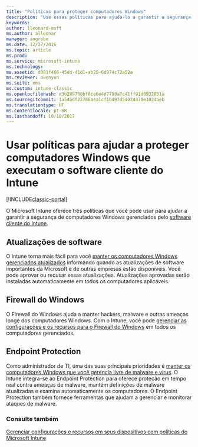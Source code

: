 ```yaml
---
title: "Políticas para proteger computadores Windows"
description: "Use essas políticas para ajudá-lo a garantir a segurança de computadores Windows quando eles são gerenciados pelo software cliente do Intune."
keywords: 
author: lleonard-msft
ms.author: alleonar
manager: angrobe
ms.date: 12/27/2016
ms.topic: article
ms.prod: 
ms.service: microsoft-intune
ms.technology: 
ms.assetid: d081f466-45dd-41d1-ab25-6d974c72a52a
ms.reviewer: owenyen
ms.suite: ems
ms.custom: intune-classic
ms.openlocfilehash: e3b289760bf8ce6e4d7798a7c41ff91d6932851a
ms.sourcegitcommit: 1a54bdf22786aea1cf1b497d54024470e1024aeb
ms.translationtype: HT
ms.contentlocale: pt-BR
ms.lasthandoff: 10/10/2017
---
```

# <a name="use-policies-to-help-protect-windows-pcs-that-run-the-intune-client-software"></a>Usar políticas para ajudar a proteger computadores Windows que executam o software cliente do Intune

[!INCLUDE[classic-portal](../includes/classic-portal.md)]

O Microsoft Intune oferece três políticas que você pode usar para ajudar a garantir a segurança de computadores Windows gerenciados pelo [software cliente do Intune](manage-windows-pcs-with-microsoft-intune.md).


## <a name="software-updates"></a>Atualizações de software

O Intune torna mais fácil para você [manter os computadores Windows gerenciados atualizados](keep-windows-pcs-up-to-date-with-software-updates-in-microsoft-intune.md) informando quando as atualizações de software importantes da Microsoft e de outras empresas estão disponíveis. Você pode aprovar ou recusar essas atualizações. Atualizações aprovadas serão instaladas automaticamente em todos os computadores aplicáveis.

## <a name="windows-firewall"></a>Firewall do Windows

O Firewall do Windows ajuda a manter hackers, malware e outras ameaças longe dos computadores Windows. Com o Intune, você pode [gerenciar as configurações e os recursos para o Firewall do Windows](help-protect-windows-pcs-using-windows-firewall-policies-in-microsoft-intune.md) em todos os computadores gerenciados.

## <a name="endpoint-protection"></a>Endpoint Protection

Como administrador de TI, uma das suas principais prioridades é [manter os computadores Windows que você gerencia livre de malware e vírus](help-secure-windows-pcs-with-endpoint-protection-for-microsoft-intune.md). O Intune integra-se ao Endpoint Protection para oferece proteção em tempo real contra ameaças de malware, mantém definições de malware atualizadas e examina automaticamente os computadores. O Endpoint Protection também fornece ferramentas que ajudam a gerenciar e monitorar ataques de malware.



### <a name="see-also"></a>Consulte também
[Gerenciar configurações e recursos em seus dispositivos com políticas do Microsoft Intune](manage-settings-and-features-on-your-devices-with-microsoft-intune-policies.md)
